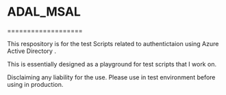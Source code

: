 # ADAL_MSAL
===================

This respository is for the test Scripts related to authentictaion using Azure Active Directory . 

This is essentially designed as a playground for test scripts that I work on. 

Disclaiming any liability for the use. Please use in test environment before using in production. 

